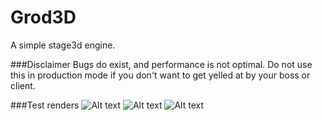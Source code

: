 Grod3D
======
A simple stage3d engine.


###Disclaimer
Bugs do exist, and performance is not optimal. 
Do not use this in production mode if you don't want to get yelled at by your boss or client.


###Test renders
![Alt text](http://grod.se/stuff/testrender1.png)
![Alt text](http://grod.se/stuff/testrender2.png)
![Alt text](http://grod.se/stuff/testrender3.png)
